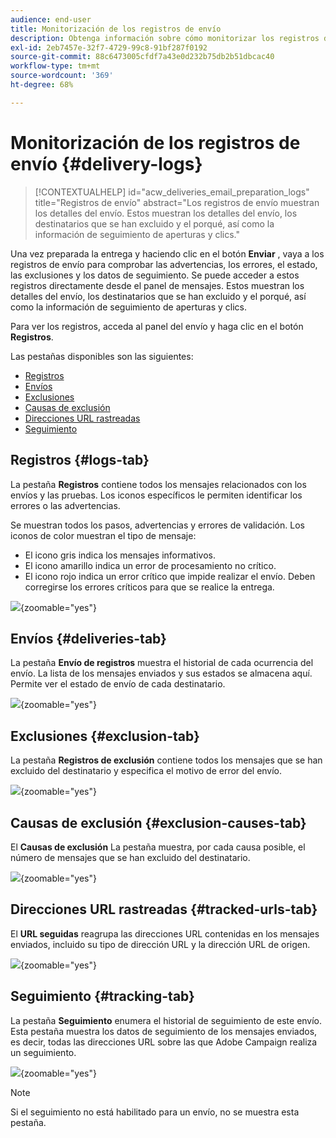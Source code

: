 ```yaml
---
audience: end-user
title: Monitorización de los registros de envío
description: Obtenga información sobre cómo monitorizar los registros de envío
exl-id: 2eb7457e-32f7-4729-99c8-91bf287f0192
source-git-commit: 88c6473005cfdf7a43e0d232b75db2b51dbcac40
workflow-type: tm+mt
source-wordcount: '369'
ht-degree: 68%

---
```


# Monitorización de los registros de envío {#delivery-logs}

>[!CONTEXTUALHELP]
>id="acw_deliveries_email_preparation_logs"
>title="Registros de envío"
>abstract="Los registros de envío muestran los detalles del envío. Estos muestran los detalles del envío, los destinatarios que se han excluido y el porqué, así como la información de seguimiento de aperturas y clics."

Una vez preparada la entrega y haciendo clic en el botón **Enviar** , vaya a los registros de envío para comprobar las advertencias, los errores, el estado, las exclusiones y los datos de seguimiento. Se puede acceder a estos registros directamente desde el panel de mensajes. Estos muestran los detalles del envío, los destinatarios que se han excluido y el porqué, así como la información de seguimiento de aperturas y clics.

Para ver los registros, acceda al panel del envío y haga clic en el botón **Registros**.

Las pestañas disponibles son las siguientes:

* [Registros](#logs-tab)
* [Envíos](#deliveries-tab)
* [Exclusiones](#exclusion-tab)
* [Causas de exclusión](#exclusion-causes)
* [Direcciones URL rastreadas](#tracked-urls)
* [Seguimiento](#tracking)

## Registros {#logs-tab}

La pestaña **Registros** contiene todos los mensajes relacionados con los envíos y las pruebas. Los iconos específicos le permiten identificar los errores o las advertencias.

Se muestran todos los pasos, advertencias y errores de validación. Los iconos de color muestran el tipo de mensaje:

* El icono gris indica los mensajes informativos.
* El icono amarillo indica un error de procesamiento no crítico.
* El icono rojo indica un error crítico que impide realizar el envío. Deben corregirse los errores críticos para que se realice la entrega.

![](assets/logs.png){zoomable=&quot;yes&quot;}


## Envíos {#deliveries-tab}

La pestaña **Envío de registros** muestra el historial de cada ocurrencia del envío. La lista de los mensajes enviados y sus estados se almacena aquí. Permite ver el estado de envío de cada destinatario.

![](assets/logs2.png){zoomable=&quot;yes&quot;}

## Exclusiones {#exclusion-tab}

La pestaña **Registros de exclusión** contiene todos los mensajes que se han excluido del destinatario y especifica el motivo de error del envío.

![](assets/logs3.png){zoomable=&quot;yes&quot;}

## Causas de exclusión {#exclusion-causes-tab}

El **Causas de exclusión** La pestaña muestra, por cada causa posible, el número de mensajes que se han excluido del destinatario.

![](assets/logs4.png){zoomable=&quot;yes&quot;}

## Direcciones URL rastreadas {#tracked-urls-tab}

El **URL seguidas** reagrupa las direcciones URL contenidas en los mensajes enviados, incluido su tipo de dirección URL y la dirección URL de origen.

![](assets/logs5.png){zoomable=&quot;yes&quot;}

## Seguimiento {#tracking-tab}

La pestaña **Seguimiento** enumera el historial de seguimiento de este envío. Esta pestaña muestra los datos de seguimiento de los mensajes enviados, es decir, todas las direcciones URL sobre las que Adobe Campaign realiza un seguimiento.


![](assets/logs6.png){zoomable=&quot;yes&quot;}

>[!NOTE]
>
>Si el seguimiento no está habilitado para un envío, no se muestra esta pestaña.